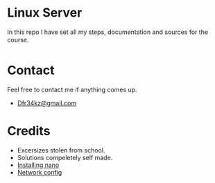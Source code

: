 # Linux Server

In this repo I have set all my steps, documentation and sources for the course.

# Contact

Feel free to contact me if anything comes up.
- Dfr34kz@gmail.com

# Credits

- Excersizes stolen from school.
- Solutions compeletely self made.
- [Installing nano](https://www.hostinger.com/tutorials/how-to-install-and-use-nano-text-editor)
- [Network config](http://www.mustbegeek.com/configure-static-ip-address-in-centos/)